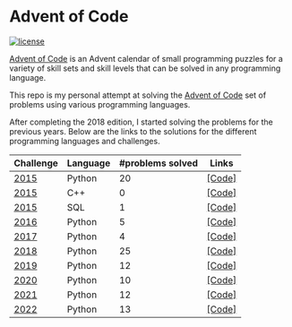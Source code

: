 # Advent of Code

[![license](https://img.shields.io/github/license/mashape/apistatus.svg)]()

[Advent of Code](http://adventofcode.com/about) is an Advent calendar of small programming puzzles for a variety of skill sets and skill levels that can be solved in any programming language. 

This repo is my personal attempt at solving the [Advent of Code](http://adventofcode.com) set of problems using various programming languages.

After completing the 2018 edition, I started solving the problems for the previous years. Below are the links to the solutions for the different programming languages and challenges.

| Challenge |   Language  | #problems solved |  Links                                       
|-----------| ------------|------------------|---------------------------------------------------------------------------------------------------------------------|
| [2015](http://adventofcode.com/2015)      |  Python     |               20 |  [\[Code\]](https://github.com/basoares/advent-of-code/tree/master/challenges/2015/python) |
| [2015](http://adventofcode.com/2015)      |  C++        |                0 |  [\[Code\]](https://github.com/basoares/advent-of-code/tree/master/challenges/2015/cpp) |
| [2015](http://adventofcode.com/2015)      |  SQL        |                1 |  [\[Code\]](https://github.com/basoares/advent-of-code/tree/master/challenges/2015/sql) |
| [2016](http://adventofcode.com/2016)      |  Python     |                5 |  [\[Code\]](https://github.com/basoares/advent-of-code/tree/master/challenges/2016/python) |
| [2017](http://adventofcode.com/2017)      |  Python     |                4 |  [\[Code\]](https://github.com/basoares/advent-of-code/tree/master/challenges/2017/python) |
| [2018](http://adventofcode.com/2018)      |  Python     |               25 |  [\[Code\]](https://github.com/basoares/advent-of-code/tree/master/challenges/2018/python) |
| [2019](http://adventofcode.com/2019)      |  Python     |               12 |  [\[Code\]](https://github.com/basoares/advent-of-code/tree/master/challenges/2019/python) |
| [2020](http://adventofcode.com/2020)      |  Python     |               10 |  [\[Code\]](https://github.com/basoares/advent-of-code/tree/master/challenges/2020/python) |
| [2021](http://adventofcode.com/2021)      |  Python     |               12 |  [\[Code\]](https://github.com/basoares/advent-of-code/tree/master/challenges/2021/python) |
| [2022](http://adventofcode.com/2022)      |  Python     |               13 |  [\[Code\]](https://github.com/basoares/advent-of-code/tree/master/challenges/2022/python) |


